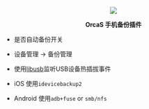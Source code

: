 <p align="center">
  <a href="https://orcastor.github.io/doc/">
    <img src="https://orcastor.github.io/doc/logo.svg">
  </a>
</p>

<p align="center"><strong>OrcaS 手机备份插件</strong></p>

- 是否自动备份开关
- 设备管理 -> 备份管理

- 使用[libusb](https://github.com/gotmc/libusb)监听USB设备热插拔事件
- iOS 使用`idevicebackup2`
- Android 使用`adb+fuse` or `smb/nfs`
